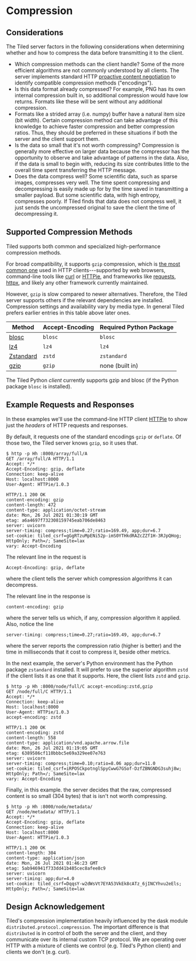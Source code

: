 # Compression

## Considerations

The Tiled server factors in the following considerations when
determining whether and how to compress the data before transmitting it
to the client.

* Which compression methods can the client handle? Some of the more
  efficient algorithms are not commonly understood by all clients.
  The server implements standard HTTP
  [proactive content negotiation](https://developer.mozilla.org/en-US/docs/Web/HTTP/Content_negotiation)
  to identify compatible compression methods ("encodings").
* Is this data format already compressed? For example, PNG has its own internal
  compression built in, so additional compression would have low returns.
  Formats like these will be sent without any additional compression.
* Formats like a strided array (i.e. numpy) buffer have a natural item
  size (bit width). Certain compression method can take advantage of this
  knowledge to achieve faster compression and better compression ratios. Thus,
  they should be preferred in these situations if both the server and the
  client support them.
* Is the data so small that it's not worth compressing?
  Compression is generally more effective on larger data because the compressor
  has the opportunity to observe and take advantage of patterns in the data.
  Also, if the data is small to begin with, reducing its size contributes little
  to the overall time spent transferring the HTTP message.
* Does the data compress well? Some scientific data, such as sparse images,
  compresses very well. The time spent compressing and decompressing is
  easily made up for by the time saved in transmitting a smaller payload. But
  some scientific data, with high entropy, compresses poorly. If Tiled finds
  that data does not compress well, it just sends the uncompressed original to
  save the client the time of decompressing it.

## Supported Compression Methods

Tiled supports both common and specialized high-performance compression methods.

For broad compatibility, it supports `gzip` compression, which is
[the most common one](https://developer.mozilla.org/en-US/docs/Web/HTTP/Compression)
used in HTTP clients---supported by web browsers, command-line tools like
[curl](https://curl.se/) or [HTTPie](https://httpie.io/), and
frameworks like [requests](https://docs.python-requests.org/),
[httpx](https://www.python-httpx.org/), and likely any other framework currently
maintained.

However, `gzip` is slow compared to newer alternatives. Therefore, the Tiled
server supports others if the relevant dependencies are installed. Compression
settings and availability vary by media type. In general Tiled prefers earlier
entries in this table above later ones.

| Method                                                           | Accept-Encoding | Required Python Package |
| ---------------------------------------------------------------- | --------------- | ----------------------- |
| [blosc](https://www.blosc.org/)                                  | `blosc`         | `blosc`                 |
| [lz4](https://en.wikipedia.org/wiki/LZ4_(compression_algorithm)) | `lz4`           | `lz4`                   |
| [Zstandard](https://facebook.github.io/zstd/)                    | `zstd`          | `zstandard`             |
| [gzip](https://en.wikipedia.org/wiki/Gzip)                       | `gzip`          | none (built in)         |

The Tiled Python *client* currently supports gzip and blosc (if the Python
package `blosc` is installed).

## Example Requests and Responses

In these examples we'll use the command-line HTTP client
[HTTPie](https://httie.io/) to show just the *headers* of HTTP
requests and responses.

By default, it requests one of the standard encodings `gzip` or `deflate`. Of
those two, the Tiled server knows `gzip`, so it uses that.

```
$ http -p Hh :8000/array/full/A
GET /array/full/A HTTP/1.1
Accept: */*
Accept-Encoding: gzip, deflate
Connection: keep-alive
Host: localhost:8000
User-Agent: HTTPie/1.0.3

HTTP/1.1 200 OK
content-encoding: gzip
content-length: 472
content-type: application/octet-stream
date: Mon, 26 Jul 2021 01:30:19 GMT
etag: a6a4697f732308159745eab706de8463
server: uvicorn
server-timing: compress;time=0.27;ratio=169.49, app;dur=6.7
set-cookie: tiled_csrf=gGgRTzuMpENi52p-imS0YTHkdRAZcZZf1H-3RJpQHog; HttpOnly; Path=/; SameSite=lax
vary: Accept-Encoding
```

The relevant line in the request is

```
Accept-Encoding: gzip, deflate
```

where the client tells the server which compression algorithms it can decompress.

The relevant line in the response is

```
content-encoding: gzip
```

where the server tells us which, if any, compression algorithm it applied.
Also, notice the line

```
server-timing: compress;time=0.27;ratio=169.49, app;dur=6.7
```

where the server reports the compression ratio (higher is better) and the time
in milliseconds that it cost to compress it, beside other metrics.

In the next example, the server's Python environment has the Python package
`zstandard` installed. It will prefer to use the superior algorithm `zstd` if
the client lists it as one that it supports. Here, the client lists `zstd` and
`gzip`.

```
$ http -p Hh :8000/node/full/C accept-encoding:zstd,gzip
GET /node/full/C HTTP/1.1
Accept: */*
Connection: keep-alive
Host: localhost:8000
User-Agent: HTTPie/1.0.3
accept-encoding: zstd

HTTP/1.1 200 OK
content-encoding: zstd
content-length: 558
content-type: application/vnd.apache.arrow.file
date: Mon, 26 Jul 2021 01:19:05 GMT
etag: 6389586cf110bbbc5e69a329ee07e763
server: uvicorn
server-timing: compress;time=0.10;ratio=8.06 app;dur=11.0
set-cookie: tiled_csrf=iRPOSCkpotnglSpyCwwG7GSof-DzfZBNGNDG3suhj8w; HttpOnly; Path=/; SameSite=lax
vary: Accept-Encoding
```

Finally, in this example. the server decides that the raw, compressed content is
so small (304 bytes) that is isn't not worth compressing.

```
$ http -p Hh :8000/node/metadata/
GET /node/metadata/ HTTP/1.1
Accept: */*
Accept-Encoding: gzip, deflate
Connection: keep-alive
Host: localhost:8000
User-Agent: HTTPie/1.0.3

HTTP/1.1 200 OK
content-length: 304
content-type: application/json
date: Mon, 26 Jul 2021 01:46:23 GMT
etag: 5ab946941f733dd41b485cec8afee8c9
server: uvicorn
server-timing: app;dur=4.0
set-cookie: tiled_csrf=DqqsY-w2dWsVt7EYA53VkEk8cATz_6jINCYhvu2eEls; HttpOnly; Path=/; SameSite=lax
```

## Design Acknowledgement

Tiled's compression implementation heavily influenced by the dask module
`distributed.protocol.compression`. The important difference is that
`distributed` is in control of both the server and the client, and they communicate
over its internal custom TCP protocol. We are operating over HTTP with a mixture
of clients we control (e.g. Tiled's Python client) and clients we don't (e.g.
curl).

